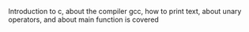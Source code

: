 Introduction to c, about the compiler gcc, how to print text, about unary operators, and about main function is covered
